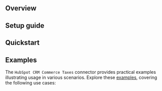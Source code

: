 ## Overview

[//]: # (TODO: Add overview mentioning the purpose of the module, supported REST API versions, and other high-level details.)

## Setup guide

[//]: # (TODO: Add detailed steps to obtain credentials and configure the module.)

## Quickstart

[//]: # (TODO: Add a quickstart guide to demonstrate a basic functionality of the module, including sample code snippets.)

## Examples

The `HubSpot CRM Commerce Taxes` connector provides practical examples illustrating usage in various scenarios. Explore these [examples](https://github.com/module-ballerinax-hubspot.crm.commerce.taxes/tree/main/examples/), covering the following use cases:

[//]: # (TODO: Add examples)
